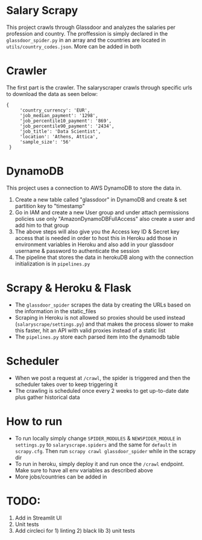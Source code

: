 # Salary Scrapy 
This project crawls through Glassdoor and analyzes the salaries per profession and country.
The proffession is simply declared in the ```glassdoor_spider.py``` in an array and the countries 
are located in ```utils/country_codes.json```. More can be added in both

# Crawler
The first part is the crawler. The salaryscraper crawls through specific urls to download the data as seen below:

``` 
{
     'country_currency': 'EUR',
     'job_median_payment': '1298',
     'job_percentile10_payment': '869',
     'job_percentile90_payment': '2434',
     'job_title': 'Data Scientist',
     'location': 'Athens, Attica',
     'sample_size': '56'
 }
 ```

# DynamoDB
This project uses a connection to AWS DynamoDB to store the data in.
   1. Create a new table called "glassdoor" in DynamoDB and create & set partition key to "timestamp"
   2. Go in IAM and create a new User group and under attach permissions policies use only "AmazonDynamoDBFullAccess" 
   also create a user and add him to that group
   3. The above steps will also give you the Access key ID & Secret key access that is needed in order to host this in Heroku
   add those in environment variables in Heroku and also add in your glassdoor username & password to authenticate the session
   4. The pipeline that stores the data in herokuDB along with the connection initialization is in `pipelines.py`

# Scrapy & Heroku & Flask 
   - The ```glassdoor_spider``` scrapes the data by creating the URLs based on the information in the static_files
   - Scraping in Heroku is not allowed so proxies should be used instead (`salaryscrape/settings.py`) and that makes the process slower
   to make this faster, hit an API with valid proxies instead of a static list
   - The ```pipelines.py``` store each parsed item into the dynamodb table

# Scheduler
   - When we post a request at ```/crawl```, the spider is triggered and then the scheduler takes over to keep triggering it 
   - The crawling is scheduled once every 2 weeks to get up-to-date date plus gather historical data

# How to run
 - To run locally simply change ```SPIDER_MODULES``` & ```NEWSPIDER_MODULE``` in ```settings.py``` to ```salaryscrape.spiders```
 and the same for ```default``` in ```scrapy.cfg```. Then run ```scrapy crawl glassdoor_spider``` while in the scrapy dir
 - To run in heroku, simply deploy it and run once the `````/crawl````` endpoint. Make sure to have all env variables as described above
 - More jobs/countries can be added in 

# TODO: 
1. Add in Streamlit UI
2. Unit tests 
3. Add circleci for 1) linting 2) black lib 3) unit tests